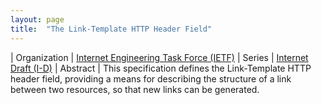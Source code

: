 ```yaml
---
layout: page
title:  "The Link-Template HTTP Header Field"
---
```


| Organization | [Internet Engineering Task Force (IETF)](..)
| Series | [Internet Draft (I-D)](..)
| Abstract | This specification defines the Link-Template HTTP header field, providing a means for describing the structure of a link between two resources, so that new links can be generated.